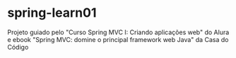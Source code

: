 # spring-learn01

Projeto guiado pelo "Curso Spring MVC I: Criando aplicações web" do Alura e ebook "Spring MVC: domine o principal framework web Java" da Casa do Código